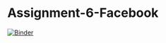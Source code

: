 # Assignment-6-Facebook

[![Binder](https://mybinder.org/badge_logo.svg)](https://mybinder.org/v2/gh/MartinMoller/Assignment-6-Facebook.git/master)
